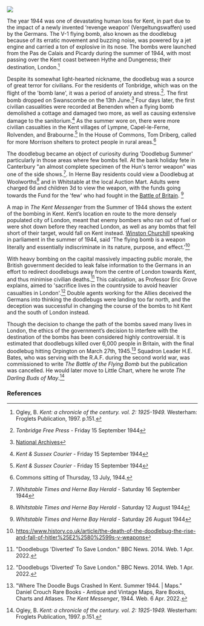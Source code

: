 <html><head></head><body><a href="https://juncture-digital.org"><img src="https://juncture-digital.org/images/ve-button.png"/></a>

<param author="Hannah Jennison, Alfie Forsyth and Jonathan Baker" banner="https://upload.wikimedia.org/wikipedia/commons/9/9e/Fieseler_Fi_103R_side.JPG" layout="vtl" title="Doodlebugs in Kent" ve-config=""/>
<param aliases="V-1" eid="Q153348" title="V-1 flying bomb" ve-entity=""/> <!-- V-1 flying bomb -->
<param eid="Q123977" title="Orpington" ve-entity=""/>
<param eid="Q967166" title="Hythe" ve-entity=""/>
<param eid="Q911577" title="Dungeness" ve-entity=""/>
<param eid="Q2686542" title="Benenden" ve-entity=""/>
<param eid="Q1083051" title="Swanscombe" ve-entity=""/>
<param eid="Q936183" title="Tonbridge" ve-entity=""/>
<param eid="Q2056118" title="Lympne" ve-entity=""/>
<param eid="Q1006783" title="Capel-le-Ferne" ve-entity=""/>
<param eid="Q2313624" title="Rolvenden" ve-entity=""/>
<param eid="Q3144592" title="Brabourne" ve-entity=""/>
<param eid="Q964785" title="Whitstable" ve-entity=""/>
<param eid="Q929286" title="Herne Bay" ve-entity=""/>
<param eid="Q29303" title="Canterbury" ve-entity=""/>
<param eid="Q2470003" title="Little Chart" ve-entity=""/>

The year 1944 was one of devastating human loss for Kent, in part due to the impact of a newly invented ‘revenge weapon’ (Vergeltungswaffen) used by the Germans. The V-1 flying bomb, also known as the doodlebug because of its erratic movement and buzzing noise, was powered by a jet engine and carried a ton of explosive in its nose. The bombs were launched from the Pas de Calais and Picardy during the summer of 1944, with most passing over the Kent coast between Hythe and Dungeness; their destination, London.[^ref1] 
<param center="Q967166" ve-map="" zoom="10"/>

Despite its somewhat light-hearted nickname, the doodlebug was a source of great terror for civilians. For the residents of Tonbridge, which was on the flight of the 'bomb lane', it was a period of anxiety and stress.[^ref2]. The first bomb dropped on Swanscombe on the 13th June.[^ref3] Four days later, the first civilian casualities were recorded at Benenden when a flying bomb demolished a cottage and damaged two more, as well as causing extensive damage to the sanitorium.[^ref4] As the summer wore on, there were more civilian casualties in the Kent villages of Lympne, Capel-le-Ferne, Rolvenden, and Brabourne.[^ref5] In the House of Commons, Tom Driberg, called for more Morrison shelters to protect people in rural areas.[^ref6]
<param center="Q2313624" ve-map="" zoom="10"/>

The doodlebug became an object of curiosity during 'Doodlebug Summer' particularly in those areas where few bombs fell. At the bank holiday fete in Canterbury "an almost complete specimen of the Hun's terror weapon" was one of the side shows.[^ref7]. In Herne Bay residents could view a Doodlebug at Woolworths[^ref8] and in Whitstable at the local Auction Mart. Adults were charged 6d and children 3d to view the weapon, with the funds going towards the Fund for the 'few' who had fought in the [Battle of Britain](/20c/20c-battle-of-britain-memorial/). [^ref9]  
<param manifest="https://iiif.juncture-digital.org/wc:Fieseler_Fi_103R_Reichenberg.jpg/manifest.json" ve-image-v2/>

A map in _The Kent Messenger_ from the Summer of 1944 shows the extent of the bombing in Kent. Kent’s location en route to the more densely populated city of London, meant that enemy bombers who ran out of fuel or were shot down before they reached London, as well as any bombs that fell short of their target, would fall on Kent instead. [Winston Churchill](/20c/20c-churchill-chartwell/) speaking in parliament in the summer of 1944, said 'The flying bomb is a weapon literally and essentially indiscriminate in its nature, purpose, and effect.’[^ref10]
<param label="Where the doodlebugs fell, Kent Messenger, via https://www.normandythenandnow.com/wp-content/uploads/2018/04/Map-showing-where-the-doodlebug-fell-in-kent-published-in-the-Kent-Messenger-newspaper.jpg" url="https://www.normandythenandnow.com/wp-content/uploads/2018/04/Map-showing-where-the-doodlebug-fell-in-kent-published-in-the-Kent-Messenger-newspaper.jpg" ve-image=""/> 

With heavy bombing on the capital massively impacting public morale, the British government decided to leak false information to the Germans in an effort to redirect doodlebugs away from the centre of London towards Kent, and thus minimise civilian deaths.[^ref11] This calculation, as Professor Eric Grove explains, aimed to 'sacrifice lives in the countryside to avoid heavier casualties in London'.[^ref12] Double agents working for the Allies deceived the Germans into thinking the doodlebugs were landing too far north, and the deception was successful in changing the course of the bombs to hit Kent and the south of London instead. 
<param description="A spitfire tipping a V1 with its wing" label="V1 tipped over by a Spitfire" license="Joseph Quincy Adams. Image credit C. W. Redwood, formerly technical artist at Cornell University, Public domain, via Wikimedia Commons" url="https://www.normandythenandnow.com/wp-content/uploads/2018/04/Spitfire-Tipping-V-1-Flying-Bomb-wiki.jpg" ve-image=""/>

Though the decision to change the path of the bombs saved many lives in London, the ethics of the government’s decision to interfere with the destination of the bombs has been considered highly controversial. It is estimated that doodlebugs killed over 6,000 people in Britain, with the final doodlebug hitting Orpington on March 27th, 1945.[^ref13] Squadron Leader H.E. Bates, who was serving with the R.A.F. during the second world war, was commissioned to write _The Battle of the Flying Bomb_ but the publication was cancelled. He would later move to Little Chart, where he wrote _The Darling Buds of May_.[^ref14]
<param center="Q123977" ve-map="" zoom="15"/>

### References
[^ref1]: Ogley, B. _Kent: a chronicle of the century. vol. 2: 1925-1949._ Westerham: Froglets Publication, 1997. p.151.
[^ref2]: _Tonbridge Free Press_ - Friday 15 September 1944
[^ref3]: [National Archives](https://www.nationalarchives.gov.uk/education/resources/british-response-v1-and-v2/)
[^ref4]:  _Kent &amp; Sussex Courier_ - Friday 15 September 1944
[^ref5]: _Kent &amp; Sussex Courier_ - Friday 15 September 1944
[^ref6]: Commons sitting of Thursday, 13 July, 1944.
[^ref7]: _Whitstable Times and Herne Bay Herald_ - Saturday 16 September 1944
[^ref8]: _Whitstable Times and Herne Bay Herald_ - Saturday 12 August 1944
[^ref9]: _Whitstable Times and Herne Bay Herald_ - Saturday 26 August 1944
[^ref10]: https://www.history.co.uk/article/the-death-of-the-doodlebug-the-rise-and-fall-of-hitler%25E2%2580%2599s-v-weapons
[^ref11]: "Doodlebugs 'Diverted' To Save London." BBC News. 2014. Web. 1 Apr. 2022.
[^ref12]: "Doodlebugs 'Diverted' To Save London." BBC News. 2014. Web. 1 Apr. 2022.
[^ref13]: "Where The Doodle Bugs Crashed In Kent. Summer 1944. | Maps." Daniel Crouch Rare Books - Antique and Vintage Maps, Rare Books, Charts and Atlases. _The Kent Messenger_, 1944. Web. 6 Apr. 2022.
[^ref14]: Ogley, B. _Kent: a chronicle of the century. vol. 2: 1925-1949._ Westerham: Froglets Publication, 1997. p.151.
</body></html>